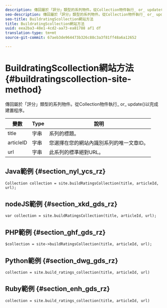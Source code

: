 ```yaml
---
description: 傳回屬於「評分」類型的系列物件。從Collection物件執行_ or_ update()以完成建置程序。
seo-description: 傳回屬於「評分」類型的系列物件。從Collection物件執行_ or_ update()以完成建置程序。
seo-title: BuildratingScollection網站方法
title: BuildratingScollection網站方法
uuid: eea2ba3-48e1-4cd2-aa73-ea81788 af1 df
translation-type: tm+mt
source-git-commit: 67aeb3de964473b326c88c3a3f81ff48a6a12652

---
```



# BuildratingScollection網站方法{#buildratingscollection-site-method}

傳回屬於「評分」類型的系列物件。從Collection物件執行_ or_ update()以完成建置程序。

| 變數 | Type | 說明 |
|--- |--- |--- |
| title | 字串 | 系列的標題。 |
| articleID | 字串 | 您選擇在您的網站內識別系列的唯一文章ID。 |
| url | 字串 | 此系列的標準絕對URL。 |

## Java範例 {#section_nyl_ycs_rz}

```
Collection collection = site.buildRatingsCollection(title, articleId, url); 
```

## nodeJS範例 {#section_xkd_gds_rz}

```
var collection = site.buildRatingsCollection(title, articleId, url); 
```

## PHP範例 {#section_ghf_gds_rz}

```
$collection = site->buildRatingsCollection(title, articleId, url); 
```

## Python範例 {#section_dwg_gds_rz}

```
collection = site.build_ratings_collection(title, articleId, url) 
```

## Ruby範例 {#section_enh_gds_rz}

```
collection = site.build_ratings_collection(title, articleId, url) 
```

